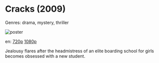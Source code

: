 # Cracks (2009)

Genres: drama, mystery, thriller

![poster](http://image.tmdb.org/t/p/w500/2zpNd8qPT9HyQMUT1uVwyXhmMjM.jpg)

en:
  [720p](magnet:?xt=urn:btih:E5E2855F741A5C32CC67B67E8F84F44C1FF3EF8C&tr=udp://glotorrents.pw:6969/announce&tr=udp://tracker.opentrackr.org:1337/announce&tr=udp://torrent.gresille.org:80/announce&tr=udp://tracker.openbittorrent.com:80&tr=udp://tracker.coppersurfer.tk:6969&tr=udp://tracker.leechers-paradise.org:6969&tr=udp://p4p.arenabg.ch:1337&tr=udp://tracker.internetwarriors.net:1337)
  [1080p](magnet:?xt=urn:btih:EA2F6D069A214B788A09C4A96098F21B86C1862A&tr=udp://glotorrents.pw:6969/announce&tr=udp://tracker.opentrackr.org:1337/announce&tr=udp://torrent.gresille.org:80/announce&tr=udp://tracker.openbittorrent.com:80&tr=udp://tracker.coppersurfer.tk:6969&tr=udp://tracker.leechers-paradise.org:6969&tr=udp://p4p.arenabg.ch:1337&tr=udp://tracker.internetwarriors.net:1337)
  


Jealousy flares after the headmistress of an elite boarding school for girls becomes obsessed with a new student.